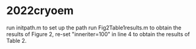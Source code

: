 # 2022cryoem

run initpath.m to set up the path
run Fig2Table1results.m to obtain the results of Figure 2, re-set "inneriter=100" in line 4 to obtain the results of Table 2. 
